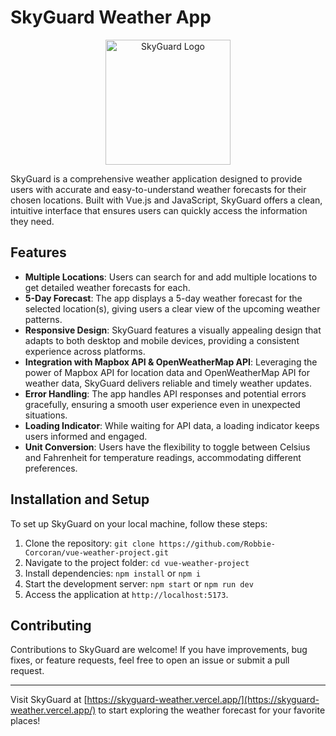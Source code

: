 # SkyGuard Weather App

<p align="center">
  <a href="https://skyguard-weather.vercel.app//">
    <img src="https://raw.githubusercontent.com/Robbie-Corcoran/vue-weather-project/blob/main/public/sun.png"
         alt="SkyGuard Logo" height="200px" width="200px">
  </a>
</p>

SkyGuard is a comprehensive weather application designed to provide users with accurate and easy-to-understand weather forecasts for their chosen locations. Built with Vue.js and JavaScript, SkyGuard offers a clean, intuitive interface that ensures users can quickly access the information they need.

## Features

- **Multiple Locations**: Users can search for and add multiple locations to get detailed weather forecasts for each.
- **5-Day Forecast**: The app displays a 5-day weather forecast for the selected location(s), giving users a clear view of the upcoming weather patterns.
- **Responsive Design**: SkyGuard features a visually appealing design that adapts to both desktop and mobile devices, providing a consistent experience across platforms.
- **Integration with Mapbox API & OpenWeatherMap API**: Leveraging the power of Mapbox API for location data and OpenWeatherMap API for weather data, SkyGuard delivers reliable and timely weather updates.
- **Error Handling**: The app handles API responses and potential errors gracefully, ensuring a smooth user experience even in unexpected situations.
- **Loading Indicator**: While waiting for API data, a loading indicator keeps users informed and engaged.
- **Unit Conversion**: Users have the flexibility to toggle between Celsius and Fahrenheit for temperature readings, accommodating different preferences.

## Installation and Setup

To set up SkyGuard on your local machine, follow these steps:

1. Clone the repository: `git clone https://github.com/Robbie-Corcoran/vue-weather-project.git`
2. Navigate to the project folder: `cd vue-weather-project`
3. Install dependencies: `npm install` or `npm i`
4. Start the development server: `npm start` or `npm run dev`
5. Access the application at `http://localhost:5173`.

## Contributing

Contributions to SkyGuard are welcome! If you have improvements, bug fixes, or feature requests, feel free to open an issue or submit a pull request.

---

Visit SkyGuard at [https://skyguard-weather.vercel.app/](https://skyguard-weather.vercel.app/) to start exploring the weather forecast for your favorite places!
